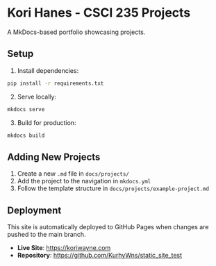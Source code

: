 # Kori Hanes - CSCI 235 Projects

A MkDocs-based portfolio showcasing projects.

## Setup

1. Install dependencies:
```bash
pip install -r requirements.txt
```

2. Serve locally:
```bash
mkdocs serve
```

3. Build for production:
```bash
mkdocs build
```

## Adding New Projects

1. Create a new `.md` file in `docs/projects/`
2. Add the project to the navigation in `mkdocs.yml`
3. Follow the template structure in `docs/projects/example-project.md`

## Deployment

This site is automatically deployed to GitHub Pages when changes are pushed to the main branch.

- **Live Site**: https://koriwayne.com
- **Repository**: https://github.com/KurhyWns/static_site_test
